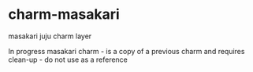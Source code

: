 # charm-masakari
masakari juju charm layer

In progress masakari charm - is a copy of a previous charm and requires clean-up - do not use as a reference
